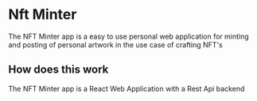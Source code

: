 # Nft Minter
The NFT Minter app is a easy to use personal web application for minting and posting of personal artwork in the use case of crafting NFT's

## How does this work
The NFT Minter app is a React Web Application with a Rest Api backend